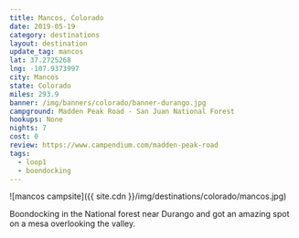 ```yaml
---
title: Mancos, Colorado
date: 2019-05-19
category: destinations
layout: destination
update_tag: mancos
lat: 37.2725268
lng: -107.9373997
city: Mancos
state: Colorado
miles: 293.9
banner: /img/banners/colorado/banner-durango.jpg
campground: Madden Peak Road - San Juan National Forest
hookups: None
nights: 7
cost: 0
review: https://www.campendium.com/madden-peak-road
tags: 
  - loop1
  - boondocking
---
```


![mancos campsite]({{ site.cdn }}/img/destinations/colorado/mancos.jpg)

<p class="text-center">
    Boondocking in the National forest near Durango and got an amazing spot on a mesa overlooking the valley.
</p>